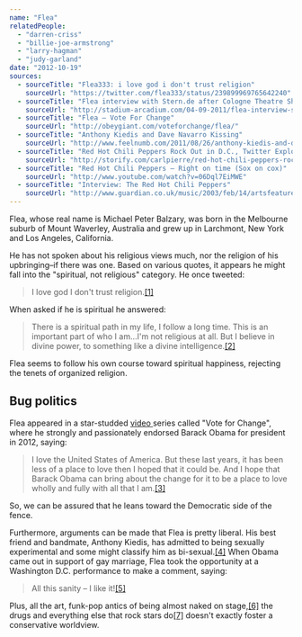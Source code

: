 ```yaml
---
name: "Flea"
relatedPeople:
  - "darren-criss"
  - "billie-joe-armstrong"
  - "larry-hagman"
  - "judy-garland"
date: "2012-10-19"
sources:
  - sourceTitle: "Flea333: i love god i don't trust religion"
    sourceUrl: "https://twitter.com/flea333/status/239899969765642240"
  - sourceTitle: "Flea interview with Stern.de after Cologne Theatre Show."
    sourceUrl: "http://stadium-arcadium.com/04-09-2011/flea-interview-stern-de-cologne-germany-september-4th-2011-im-with-you-tour/red-hot-chili-peppers-news/article10752"
  - sourceTitle: "Flea – Vote For Change"
    sourceUrl: "http://obeygiant.com/voteforchange/flea/"
  - sourceTitle: "Anthony Kiedis and Dave Navarro Kissing"
    sourceUrl: "http://www.feelnumb.com/2011/08/26/anthony-kiedis-and-dave-navarro-kissing/"
  - sourceTitle: "Red Hot Chili Peppers Rock Out in D.C., Twitter Explodes with California Love"
    sourceUrl: "http://storify.com/carlpierre/red-hot-chili-peppers-rock-out-in-d-c"
  - sourceTitle: "Red Hot Chili Peppers – Right on time (Sox on cox)"
    sourceUrl: "http://www.youtube.com/watch?v=06Dql7EiMWE"
  - sourceTitle: "Interview: The Red Hot Chili Peppers"
    sourceUrl: "http://www.guardian.co.uk/music/2003/feb/14/artsfeatures.popandrock"
---
```


Flea, whose real name is Michael Peter Balzary, was born in the Melbourne suburb of Mount Waverley, Australia and grew up in Larchmont, New York and Los Angeles, California.

He has not spoken about his religious views much, nor the religion of his upbringing–if there was one. Based on various quotes, it appears he might fall into the "spiritual, not religious" category. He once tweeted:

>I love god I don't trust religion.<a class="source-citation" href="#https://twitter.com/flea333/status/239899969765642240" title="Flea333: i love god i don&apos;t trust religion">[1]</a>

When asked if he is spiritual he answered:

>There is a spiritual path in my life, I follow a long time. This is an important part of who I am…I'm not religious at all. But I believe in divine power, to something like a divine intelligence.<a class="source-citation" href="#http://stadium-arcadium.com/04-09-2011/flea-interview-stern-de-cologne-germany-september-4th-2011-im-with-you-tour/red-hot-chili-peppers-news/article10752" title="Flea interview with Stern.de after Cologne Theatre Show.">[2]</a>

Flea seems to follow his own course toward spiritual happiness, rejecting the tenets of organized religion.


## Bug politics

Flea appeared in a star-studded [video ](http://obeygiant.com/voteforchange/flea/)series called "Vote for Change", where he strongly and passionately endorsed Barack Obama for president in 2012, saying:

>I love the United States of America. But these last years, it has been less of a place to love then I hoped that it could be. And I hope that Barack Obama can bring about the change for it to be a place to love wholly and fully with all that I am.<a class="source-citation" href="#http://obeygiant.com/voteforchange/flea/" title="Flea – Vote For Change">[3]</a>

So, we can be assured that he leans toward the Democratic side of the fence.

Furthermore, arguments can be made that Flea is pretty liberal. His best friend and bandmate, Anthony Kiedis, has admitted to being sexually experimental and some might classify him as bi-sexual.<a class="source-citation" href="#http://www.feelnumb.com/2011/08/26/anthony-kiedis-and-dave-navarro-kissing/" title="Anthony Kiedis and Dave Navarro Kissing">[4]</a> When Obama came out in support of gay marriage, Flea took the opportunity at a Washington D.C. performance to make a comment, saying:

>All this sanity – I like it!<a class="source-citation" href="#http://storify.com/carlpierre/red-hot-chili-peppers-rock-out-in-d-c" title="Red Hot Chili Peppers Rock Out in D.C., Twitter Explodes with California Love">[5]</a>

Plus, all the art, funk-pop antics of being almost naked on stage,<a class="source-citation" href="#http://www.youtube.com/watch?v=06Dql7EiMWE" title="Red Hot Chili Peppers – Right on time (Sox on cox)">[6]</a> the drugs and everything else that rock stars do<a class="source-citation" href="#http://www.guardian.co.uk/music/2003/feb/14/artsfeatures.popandrock" title="Interview: The Red Hot Chili Peppers">[7]</a> doesn't exactly foster a conservative worldview.